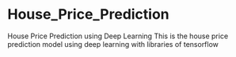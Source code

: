 # House_Price_Prediction
House Price Prediction using Deep Learning
This is the house price prediction model using deep learning with libraries of tensorflow
